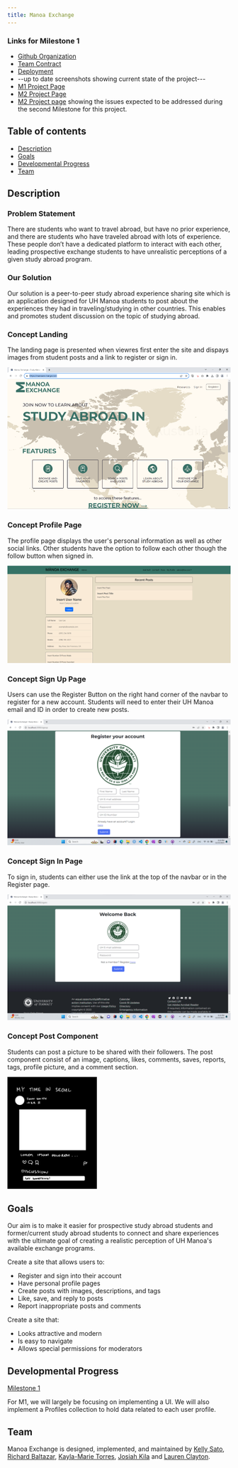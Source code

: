 ```yaml
---
title: Manoa Exchange
---
```


### Links for Milestone 1
* <a href = "https://github.com/manoa-exchange">Github Organization</a> 
* <a href = "https://docs.google.com/document/d/1nteX543kMCYJGZ1wz_qUCjIUVHeU8d_F11VFqwEwwdI/edit">Team Contract</a> 
* <a href = "https://manoaexchange.com/">Deployment</a> 
* --up to date screenshots showing current state of the project---
*  <a href = "https://github.com/orgs/manoa-exchange/projects/1">M1 Project Page</a>
*  <a href ="https://github.com/orgs/manoa-exchange/projects/2">M2 Project Page</a> 
*  <a href ="https://github.com/orgs/manoa-exchange/projects/3/views/1">M2 Project page</a> showing the issues expected to be addressed during the second Milestone for this project.


## Table of contents

* [Description](#description)
* [Goals](#goals)
* [Developmental Progress](#developmental-progress)
* [Team](#team)

## Description

### Problem Statement

There are students who want to travel abroad, but have no prior experience, and there are students who have traveled abroad with lots of experience. These people don’t have a dedicated platform to interact with each other, leading prospective exchange students to have unrealistic perceptions of a given study abroad program.

### Our Solution

Our solution is a peer-to-peer study abroad experience sharing site which is an application designed for UH Manoa students to post about the experiences they had in traveling/studying in other countries. This enables and promotes student discussion on the topic of studying abroad.

### Concept Landing

The landing page is presented when viewres first enter the site and dispays images from student posts and a link to register or sign in.

<img src="doc/landingM1.png" alt="concept-landing">

### Concept Profile Page

The profile page displays the user's personal information as well as other social links. Other students have the option to follow each other though the follow button when signed in.

<img src="doc/profile-pageM1.png" alt="concept-profile-page">

### Concept Sign Up Page

Users can use the Register Button on the right hand corner of the navbar to register for a new account. Students will need to enter their UH Manoa email and ID in order to create new posts.

<img src="doc/registerM1.png" alt="concept-sign-up-page">

### Concept Sign In Page 

To sign in, students can either use the link at the top of the navbar or in the Register page. 

<img src="doc/signinM1.png" alt="concept-sign-in-page">

### Concept Post Component

Students can post a picture to be shared with their followers. The post component consist of an image, captions, likes, comments, saves, reports, tags, profile picture, and a comment section.

<img src="doc/manoa-exchange-post-page-mockup.png" alt="concept-post-page" style="width: 40%; height: auto;">


## Goals

Our aim is to make it easier for prospective study abroad students and former/current study abroad students to connect and share experiences with the ultimate goal of creating a realistic perception of UH Manoa's available exchange programs.

Create a site that allows users to:
- Register and sign into their account
- Have personal profile pages
- Create posts with images, descriptions, and tags
- Like, save, and reply to posts
- Report inappropriate posts and comments

Create a site that:
- Looks attractive and modern
- Is easy to navigate
- Allows special permissions for moderators

## Developmental Progress

[Milestone 1](https://github.com/orgs/manoa-exchange/projects/1)

For M1, we will largely be focusing on implementing a UI. We will also implement a Profiles collection to hold data related to each user profile.

## Team

Manoa Exchange is designed, implemented, and maintained by [Kelly Sato](https://kelly-sato.github.io), [Richard Baltazar](https://RichardBzar.github.io), [Kayla-Marie Torres](https://kaylamarietorres.github.io), [Josiah Kila](https://josiahkila.github.io) and [Lauren Clayton](https://laurenjc.github.io/).

